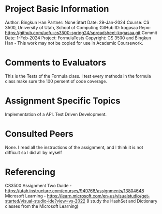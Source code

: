 # Project Basic Information
Author: Bingkun Han
Partner: None
Start Date: 29-Jan-2024
Course: CS 3500, University of Utah, School of Computing
GitHub ID: kogasaa
Repo: https://github.com/uofu-cs3500-spring24/spreadsheet-kogasaa.git
Commit Date: 1-Feb-2024
Project: FormulaTests
Copyright: CS 3500 and Bingkun Han - This work may not be copied for use in Academic Coursework.

# Comments to Evaluators
This is the Tests of the Formula class. I test every methods in the formula class make sure the 100 persent of 
code coverage.


# Assignment Specific Topics
Implementation of a API.
Test Driven Development.

# Consulted Peers
None. I read all the instructions of the assignment, and I think it is not difficult so I did all by myself

# Referencing
CS3500 Assignment Two Duide - https://utah.instructure.com/courses/940768/assignments/13804648
Microsoft Learning - https://learn.microsoft.com/en-us/visualstudio/get-started/visual-studio-ide?view=vs-2022 (I study the HashSet<T> and 
Dictionary classes from the Microsoft Learning)